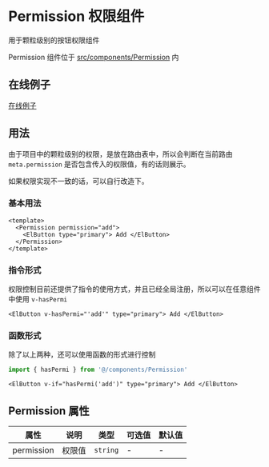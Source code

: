 # Permission 权限组件

用于颗粒级别的按钮权限组件

Permission 组件位于 [src/components/Permission](https://github.com/kailong321200875/vue-element-plus-admin/tree/master/src/components/Permission) 内

## 在线例子

[在线例子](https://element-plus-admin.cn/#/authorization/test)

## 用法

由于项目中的颗粒级别的权限，是放在路由表中，所以会判断在当前路由 `meta.permission` 是否包含传入的权限值，有的话则展示。

如果权限实现不一致的话，可以自行改造下。

### 基本用法

```vue
<template>
  <Permission permission="add">
    <ElButton type="primary"> Add </ElButton>
  </Permission>
</template>

```

### 指令形式

权限控制目前还提供了指令的使用方式，并且已经全局注册，所以可以在任意组件中使用 `v-hasPermi`

```vue
<ElButton v-hasPermi="'add'" type="primary"> Add </ElButton>

```

### 函数形式

除了以上两种，还可以使用函数的形式进行控制

``` ts
import { hasPermi } from '@/components/Permission'

```

```vue
<ElButton v-if="hasPermi('add')" type="primary"> Add </ElButton>

```

## Permission 属性<span id="Permission"></span>

| 属性 | 说明 | 类型 | 可选值 | 默认值 |
| ---- | ---- | ---- | ---- | ---- |
| permission | 权限值 | `string` | - | - |
